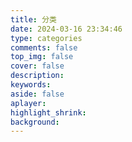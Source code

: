 ```yaml
---
title: 分类
date: 2024-03-16 23:34:46
type: categories
comments: false
top_img: false
cover: false
description:
keywords:
aside: false
aplayer:
highlight_shrink:
background: 
---
```

